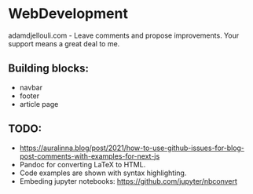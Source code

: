 # WebDevelopment
adamdjellouli.com - Leave comments and propose improvements. Your support means a great deal to me.

## Building blocks:

* navbar
* footer
* article page

## TODO:

* https://auralinna.blog/post/2021/how-to-use-github-issues-for-blog-post-comments-with-examples-for-next-js
* Pandoc for converting LaTeX to HTML.
* Code examples are shown with syntax highlighting. 
* Embeding jupyter notebooks: https://github.com/jupyter/nbconvert
